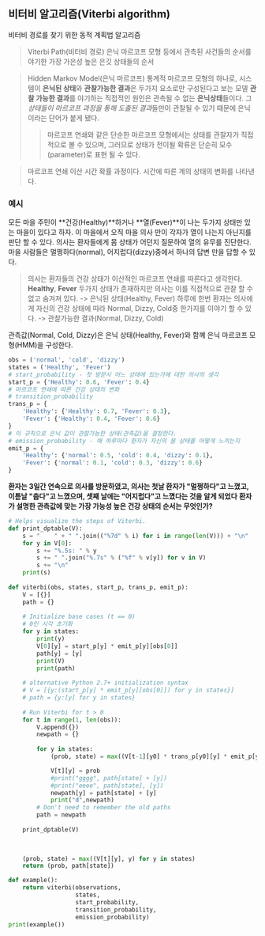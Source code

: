 ## 비터비 알고리즘(Viterbi algorithm)
비터비 경로를 찾기 위한 동적 계획법 알고리즘
> Viterbi Path(비터비 경로)
> 은닉 마르코프 모형 등에서 관측된 사건들의 순서를 야기한 가장 가은성 높은 은깃 상태들의 순서

> Hidden Markov Model(은닉 마르코프)
> 통계적 마르코프 모형의 하나로, 시스템이 **은닉된 상태**와 **관찰가능한 결과**은 두가지 요소로만 구성된다고 보는 모델
> **관찰 가능한 결과**를 야기하는 직접적인 원인은 관측될 수 없는 **은닉상태**들이다.
> 그 *상태들이 마르코프 과정을 통해 도출된 결과*들만이 관찰될 수 있기 때문에 은닉이라는 단어가 붙게 됐다.
>> 마르코프 연쇄와 같은 단순한 마르코프 모형에서는 상태를 관찰자가 직접적으로 볼 수 있으며, 그러므로 상태가 전이될 확류은 단순히 모수(parameter)로 표현 될 수 있다.

> 마르코프 연쇄
> 이산 시간 확률 과정이다.
> 시간에 따른 계의 상태의 변화를 나타낸다.


### 예시
모든 마을 주민이 **건강(Healthy)**하거나 **열(Fever)**이 나는 두가지 상태만 있는 마을이 있다고 하자.
이 마을에서 오직 마을 의사 만이 각자가 열이 나는지 아닌지를 판단 할 수 있다.
의사는 환자들에게 몸 상태가 어던지 질문하여 열의 유무를 진단한다.
마을 사람들은 멀쩡하다(normal), 어지럽다(dizzy)중에서 하나의 답변 만을 답할 수 있다.

> 의사는 환자들의 건강 상태가 이산적인 마르코프 연쇄를 따른다고 생각한다. **Healthy**, **Fever** 두가지 상태가 존재하지만 의사는 이를 직접적으로 관찰 할 수 없고 숨겨져 있다. ->  은닉된 상태(Healthy, Fever)
> 하루에 한번 환자는 의사에게 자신의 건강 상태에 따라 Normal, Dizzy, Cold중 한가지를 이야기 할 수 있다. -> 관찰가능한 결과(Normal, Dizzy, Cold)

관측값(Normal, Cold, Dizzy)은 은닉 상태(Healthy, Fever)와 함꼐 은닉 마르코프 모형(HMM)을 구성한다.

```python
obs = ('normal', 'cold', 'dizzy')
states = ('Healthy', 'Fever')
# start_probability - 첫 방문시 어느 상태에 있는가에 대한 의사의 생각
start_p = {'Healthy': 0.6, 'Fever': 0.4}
# 마르코프 연쇄에 따른 건강 상태의 변화
# transition_probability
trans_p = {
    'Healthy': {'Healthy': 0.7, 'Fever': 0.3},
    'Fever': {'Healthy': 0.4, 'Fever': 0.6}
}
# 이 규칙으로 은닉 값이 관찰가능한 상태(관측값)을 결정한다.
# emission_probability - 매 하루마다 환자가 자신의 몸 상태를 어떻게 느끼는지
emit_p = {
    'Healthy': {'normal': 0.5, 'cold': 0.4, 'dizzy': 0.1},
    'Fever': {'normal': 0.1, 'cold': 0.3, 'dizzy': 0.6}
}
```

**환자는 3일간 연속으로 의사를 방문하였고, 의사는 첫날 환자가 "멀쩡하다"고 느꼈고, 이튿날 "춥다"고 느꼈으며, 셋째 날에는 "어지럽다"고 느꼈다는 것을 알게 되었다**
**환자가 설명한 관측값에 맞는 가장 가능성 높은 건강 상태의 순서는 무엇인가?**

```python
# Helps visualize the steps of Viterbi.
def print_dptable(V):
    s = "    " + " ".join(("%7d" % i) for i in range(len(V))) + "\n"
    for y in V[0]:
        s += "%.5s: " % y
        s += " ".join("%.7s" % ("%f" % v[y]) for v in V)
        s += "\n"
    print(s)
    
def viterbi(obs, states, start_p, trans_p, emit_p):
    V = [{}]
    path = {}
 
    # Initialize base cases (t == 0)
    # 0인 시각 초기화
    for y in states:
        print(y)
        V[0][y] = start_p[y] * emit_p[y][obs[0]]
        path[y] = [y]
        print(V)
        print(path)
 
    # alternative Python 2.7+ initialization syntax
    # V = [{y:(start_p[y] * emit_p[y][obs[0]]) for y in states}]
    # path = {y:[y] for y in states}
 
    # Run Viterbi for t > 0
    for t in range(1, len(obs)):
        V.append({})
        newpath = {}
 
        for y in states:
            (prob, state) = max((V[t-1][y0] * trans_p[y0][y] * emit_p[y][obs[t]], y0) for y0 in states)

            V[t][y] = prob
            #print("gggg", path[state] + [y])
            #print("eeee", path[state], [y])
            newpath[y] = path[state] + [y]
            print("d",newpath)
        # Don't need to remember the old paths
        path = newpath
 
    print_dptable(V)
    

    
    (prob, state) = max((V[t][y], y) for y in states)
    return (prob, path[state])

def example():
    return viterbi(observations,
                   states,
                   start_probability,
                   transition_probability,
                   emission_probability)
print(example())
```